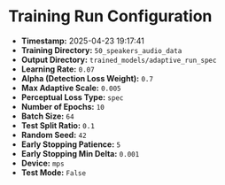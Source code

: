 # Training Run Configuration

- **Timestamp:** 2025-04-23 19:17:41
- **Training Directory:** `50_speakers_audio_data`
- **Output Directory:** `trained_models/adaptive_run_spec`
- **Learning Rate:** `0.07`
- **Alpha (Detection Loss Weight):** `0.7`
- **Max Adaptive Scale:** `0.005`
- **Perceptual Loss Type:** `spec`
- **Number of Epochs:** `10`
- **Batch Size:** `64`
- **Test Split Ratio:** `0.1`
- **Random Seed:** `42`
- **Early Stopping Patience:** `5`
- **Early Stopping Min Delta:** `0.001`
- **Device:** `mps`
- **Test Mode:** `False`
